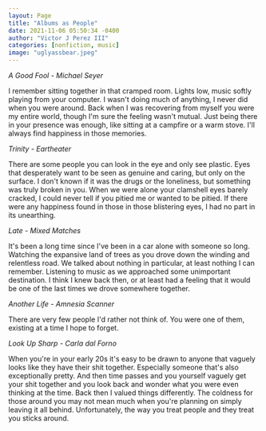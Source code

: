 ```yaml
---
layout: Page
title: "Albums as People"
date: 2021-11-06 05:50:34 -0400
author: "Victor J Perez III"
categories: [nonfiction, music]
image: "uglyassbear.jpeg"
---
```


*A Good Fool - Michael Seyer*

I remember sitting together in that cramped room. Lights low, music softly playing from your computer. I wasn't doing much of anything, I never did when you were around. Back when I was recovering from myself you were my entire world, though I'm sure the feeling wasn't mutual. Just being there in your presence was enough, like sitting at a campfire or a warm stove. I'll always find happiness in those memories.

*Trinity - Eartheater*

There are some people you can look in the eye and only see plastic. Eyes that desperately want to be seen as genuine and caring, but only on the surface. I don't known if it was the drugs or the loneliness, but something was truly broken in you. When we were alone your clamshell eyes barely cracked, I could never tell if you pitied me or wanted to be pitied. If there were any happiness found in those in those blistering eyes, I had no part in its unearthing.

*Late - Mixed Matches*

It's been a long time since I've been in a car alone with someone so long. Watching the expansive land of trees as you drove down the winding and relentless road. We talked about nothing in particular, at least nothing I can remember. Listening to music as we approached some unimportant destination. I think I knew back then, or at least had a feeling that it would be one of the last times we drove somewhere together.

*Another Life - Amnesia Scanner*

There are very few people I'd rather not think of. You were one of them, existing at a time I hope to forget.

*Look Up Sharp - Carla dal Forno*

When you're in your early 20s it's easy to be drawn to anyone that vaguely looks like they have their shit together. Especially someone that's also exceptionally pretty. And then  time passes and you yourself vaguely get your shit together and you look back and wonder what you were even thinking at the time. Back then I valued things differently. The coldness for those around you may not mean much when you're planning on simply leaving it all behind. Unfortunately, the way you treat people and they treat you sticks around.